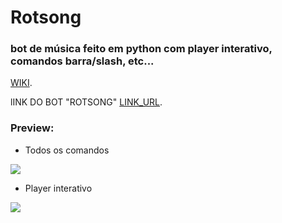 # Rotsong
### bot de música feito em python com player interativo, comandos barra/slash, etc...


[WIKI](https://github.com/RotivV/Rotsong/wiki).

lINK DO BOT "ROTSONG" [LINK_URL](https://discord.com/api/oauth2/authorize?client_id=923604031669157971&permissions=8&scope=bot%20applications.commands).

### Preview:

- Todos os comandos

![](https://media.discordapp.net/attachments/894745592335589376/935705139350757456/unknown.png?width=387&height=399)

- Player interativo

![](https://media.discordapp.net/attachments/894745592335589376/935705454808535091/unknown.png?width=377&height=263)
